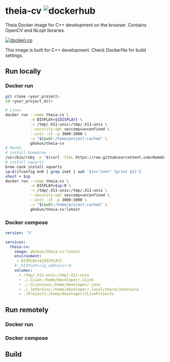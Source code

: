 # theia-cv ![dockerhub](https://github.com/ghokun/theia-cv/workflows/dockerhub/badge.svg)
Theia Docker image for C++ development on the browser. Contains OpenCV and NLopt libraries.

[![dockeri.co](https://dockeri.co/image/ghokun/theia-cv)](https://hub.docker.com/r/ghokun/theia-cv)

This image is built for C++ development. Check Dockerfile for build settings.

## Run locally
### Docker run
```bash
git clone <your_project>
cd <your_project_dir>

# Linux
docker run --name theia-cv \
           -e DISPLAY=${DISPLAY} \
           -v /tmp/.X11-unix:/tmp/.X11-unix \
           --security-opt seccomp=unconfined \
           --init -it -p 3000:3000 \
           -v "$(pwd):/home/project:cached" \
           ghokun/theia-cv
# MacOS
# install homebrew
/usr/bin/ruby -e "$(curl -fsSL https://raw.githubusercontent.com/Homebrew/install/master/install)"
# install xquartz
brew cask install xquartz
ip=$(ifconfig en0 | grep inet | awk '$1=="inet" {print $2}')
xhost + $ip
docker run --name theia-cv \
           -e DISPLAY=$ip:0 \
           -v /tmp/.X11-unix:/tmp/.X11-unix \
           --security-opt seccomp=unconfined \
           --init -it -p 3000:3000 \
           -v "$(pwd):/home/project:cached" \
           ghokun/theia-cv:latest
```
### Docker compose
```yaml
version: '3'

services:
  theia-cv:
    image: ghokun/theia-cv:latest
    environment:
     - DISPLAY=${DISPLAY}
    #- DISPLAY=<ip_address>:0
    volumes:
      - /tmp/.X11-unix:/tmp/.X11-unix
      - ./.CLion:/home/developer/.CLion
      - ./.CLionjava:/home/developer/.java
      - ./.Jetbrains:/home/developer/.local/share/Jetbrains
      - ./Projects:/home/developer/CLionProjects
```


## Run remotely
### Docker run
### Docker compose

## Build
